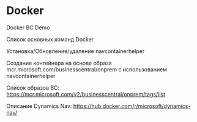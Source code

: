 # Docker
Docker BC Demo

Список основных команд Docker

Установка/Обновление/удаление navcontainerhelper

Создание контейнера на основе образа mcr.microsoft.com/businesscentral/onprem с использованием navcontainerhelper

Список образов BC:
https://mcr.microsoft.com/v2/businesscentral/onprem/tags/list


Описание Dynamics Nav:
https://hub.docker.com/r/microsoft/dynamics-nav/
